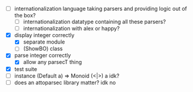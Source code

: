 - [ ] internationalization language taking parsers and providing logic out of the box?
    - [ ] internationalization datatype containing all these parsers?
    - [ ] internationalization with alex or happy?
- [x] display integer correctly
    - [x] separate module
    - [ ] \(ShowBO) class
- [x] parse integer correctly
    - [x] allow any parsecT thing
- [x] test suite
- [ ] instance (Default a) => Monoid (<|>) a idk?
- [ ] does an attoparsec library matter? idk no 
